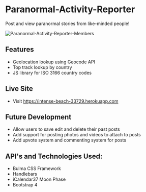 # Paranormal-Activity-Reporter
Post and view paranormal stories from like-minded people!


![Paranormal-Activity-Reporter-Members](https://i.imgur.com/UIHyfJi.png)

## Features

* Geolocation lookup using Geocode API
* Top track lookup by country
* JS library for ISO 3166 country codes

## Live Site
* Visit https://intense-beach-33729.herokuapp.com

## Future Development
* Allow users to save edit and delete their past posts
* Add support for posting photos and videos to attach to posts
* Add upvote system and commenting system for posts

## API's and Technologies Used:

* Bulma CSS Framework
* Handlebars
* iCalendar37 Moon Phase 
* Bootstrap 4
